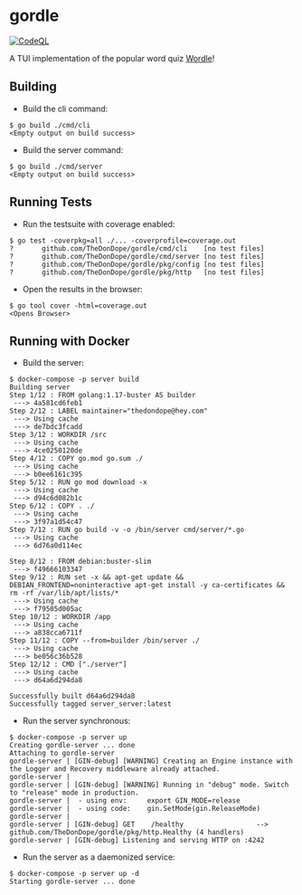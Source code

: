 # gordle

[![CodeQL](https://github.com/TheDonDope/gordle/actions/workflows/codeql-analysis.yml/badge.svg)](https://github.com/TheDonDope/gordle/actions/workflows/codeql-analysis.yml)

A TUI implementation of the popular word quiz [Wordle](https://www.powerlanguage.co.uk/wordle/)!

## Building

- Build the cli command:

```shell
$ go build ./cmd/cli
<Empty output on build success>
```

- Build the server command:

```shell
$ go build ./cmd/server
<Empty output on build success>
```

## Running Tests

- Run the testsuite with coverage enabled:

```shell
$ go test -coverpkg=all ./... -coverprofile=coverage.out
?       github.com/TheDonDope/gordle/cmd/cli    [no test files]
?       github.com/TheDonDope/gordle/cmd/server [no test files]
?       github.com/TheDonDope/gordle/pkg/config [no test files]
?       github.com/TheDonDope/gordle/pkg/http   [no test files]
```

- Open the results in the browser:

```shell
$ go tool cover -html=coverage.out
<Opens Browser>
```

## Running with Docker

- Build the server:

```shell
$ docker-compose -p server build
Building server
Step 1/12 : FROM golang:1.17-buster AS builder
 ---> 4a581cd6feb1
Step 2/12 : LABEL maintainer="thedondope@hey.com"
 ---> Using cache
 ---> de7bdc3fcadd
Step 3/12 : WORKDIR /src
 ---> Using cache
 ---> 4ce0250120de
Step 4/12 : COPY go.mod go.sum ./
 ---> Using cache
 ---> b0ee6161c395
Step 5/12 : RUN go mod download -x
 ---> Using cache
 ---> d94c6d082b1c
Step 6/12 : COPY . ./
 ---> Using cache
 ---> 3f97a1d54c47
Step 7/12 : RUN go build -v -o /bin/server cmd/server/*.go
 ---> Using cache
 ---> 6d76a0d114ec

Step 8/12 : FROM debian:buster-slim
 ---> f49666103347
Step 9/12 : RUN set -x && apt-get update &&   DEBIAN_FRONTEND=noninteractive apt-get install -y ca-certificates &&   rm -rf /var/lib/apt/lists/*
 ---> Using cache
 ---> f79505d005ac
Step 10/12 : WORKDIR /app
 ---> Using cache
 ---> a838cca6711f
Step 11/12 : COPY --from=builder /bin/server ./
 ---> Using cache
 ---> be056c36b528
Step 12/12 : CMD ["./server"]
 ---> Using cache
 ---> d64a6d294da8

Successfully built d64a6d294da8
Successfully tagged server_server:latest
```

- Run the server synchronous:

```shell
$ docker-compose -p server up
Creating gordle-server ... done
Attaching to gordle-server
gordle-server | [GIN-debug] [WARNING] Creating an Engine instance with the Logger and Recovery middleware already attached.
gordle-server |
gordle-server | [GIN-debug] [WARNING] Running in "debug" mode. Switch to "release" mode in production.
gordle-server |  - using env:     export GIN_MODE=release
gordle-server |  - using code:    gin.SetMode(gin.ReleaseMode)
gordle-server |
gordle-server | [GIN-debug] GET    /healthy                  --> github.com/TheDonDope/gordle/pkg/http.Healthy (4 handlers)
gordle-server | [GIN-debug] Listening and serving HTTP on :4242
```

- Run the server as a daemonized service:

```shell
$ docker-compose -p server up -d
Starting gordle-server ... done
```
